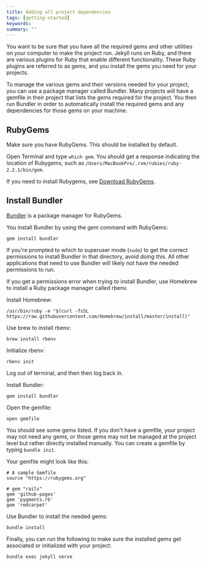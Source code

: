 ```yaml
---
title: Adding all project dependencies
tags: [getting-started]
keywords:
summary: ""
---
```


You want to be sure that you have all the required gems and other utilities on your computer to make the project run. Jekyll runs on Ruby, and there are various plugins for Ruby that enable different functionality. These Ruby plugins are referred to as gems, and you install the gems you need for your projects.

To manage the various gems and their versions needed for your project, you can use a package manager called Bundler. Many projects will have a gemfile in their project that lists the gems required for the project. You then run Bundler in order to automatically install the required gems and any dependencies for those gems on your machine.


## RubyGems

Make sure you have RubyGems. This should be installed by default.

Open Terminal and type `which gem`. You should get a response indicating the location of Rubygems, such as `/Users/MacBookPro/.rvm/rubies/ruby-2.2.1/bin/gem`.

If you need to install Rubygems, see [Download RubyGems](https://rubygems.org/pages/download).

## Install Bundler

[Bundler](http://bundler.io/) is a package manager for RubyGems.

You install Bundler by using the gem command with RubyGems:

```
gem install bundler
```

If you're prompted to which to superuser mode (`sudo`) to get the correct permissions to install Bundler in that directory, avoid doing this. All other applications that need to use Bundler will likely not have the needed permissions to run.


If you get a permissions error when trying to install Bundler, use Homebrew to install a Ruby package manager called rbenv.

Install Homebrew:

```
/usr/bin/ruby -e "$(curl -fsSL https://raw.githubusercontent.com/Homebrew/install/master/install)"
```

Use brew to install rbenv:

```
brew install rbenv
```

Initialize rbenv:

```
rbenv init
```

Log out of terminal, and then then log back in.

Install Bundler:

```
gem install bundler
```

Open the gemfile:

```
open gemfile
```

You should see some gems listed. If you don't have a gemfile, your project may not need any gems, or those gems may not be managed at the project level but rather directly installed manually. You can create a gemfile by typing `bundle init`.

Your gemfile might look like this:

```
# A sample Gemfile
source "https://rubygems.org"

# gem "rails"
gem 'github-pages'
gem 'pygments.rb'
gem 'redcarpet'
```

Use Bundler to install the needed gems:

```
bundle install
```

Finally, you can run the following to make sure the installed gems get associated or initialized with your project:

```
bundle exec jekyll serve
```